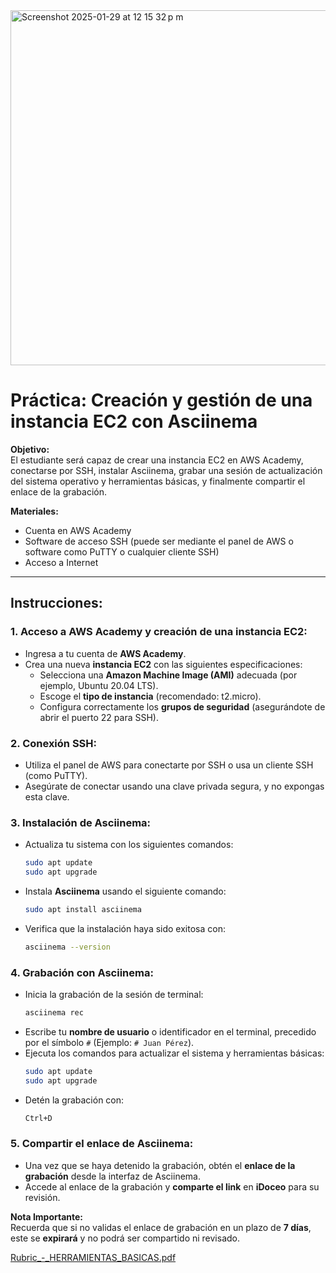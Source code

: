 <img width="568" alt="Screenshot 2025-01-29 at 12 15 32 p m" src="https://github.com/user-attachments/assets/22c50836-a301-4324-b37c-b57e810fdc72" />


# Práctica: Creación y gestión de una instancia EC2 con Asciinema

**Objetivo:**  
El estudiante será capaz de crear una instancia EC2 en AWS Academy, conectarse por SSH, instalar Asciinema, grabar una sesión de actualización del sistema operativo y herramientas básicas, y finalmente compartir el enlace de la grabación.

**Materiales:**
- Cuenta en AWS Academy
- Software de acceso SSH (puede ser mediante el panel de AWS o software como PuTTY o cualquier cliente SSH)
- Acceso a Internet

---

## Instrucciones:

### 1. Acceso a AWS Academy y creación de una instancia EC2:
- Ingresa a tu cuenta de **AWS Academy**.
- Crea una nueva **instancia EC2** con las siguientes especificaciones:
  - Selecciona una **Amazon Machine Image (AMI)** adecuada (por ejemplo, Ubuntu 20.04 LTS).
  - Escoge el **tipo de instancia** (recomendado: t2.micro).
  - Configura correctamente los **grupos de seguridad** (asegurándote de abrir el puerto 22 para SSH).

### 2. Conexión SSH:
- Utiliza el panel de AWS para conectarte por SSH o usa un cliente SSH (como PuTTY).
- Asegúrate de conectar usando una clave privada segura, y no expongas esta clave.

### 3. Instalación de Asciinema:
- Actualiza tu sistema con los siguientes comandos:
  ```bash
  sudo apt update
  sudo apt upgrade
  ```
- Instala **Asciinema** usando el siguiente comando:
  ```bash
  sudo apt install asciinema
  ```
- Verifica que la instalación haya sido exitosa con:
  ```bash
  asciinema --version
  ```

### 4. Grabación con Asciinema:
- Inicia la grabación de la sesión de terminal:
  ```bash
  asciinema rec
  ```
- Escribe tu **nombre de usuario** o identificador en el terminal, precedido por el símbolo `#` (Ejemplo: `# Juan Pérez`).
- Ejecuta los comandos para actualizar el sistema y herramientas básicas:
  ```bash
  sudo apt update
  sudo apt upgrade
  ```
- Detén la grabación con:
  ```bash
  Ctrl+D
  ```

### 5. Compartir el enlace de Asciinema:
- Una vez que se haya detenido la grabación, obtén el **enlace de la grabación** desde la interfaz de Asciinema.
- Accede al enlace de la grabación y **comparte el link** en **iDoceo** para su revisión.

**Nota Importante:**  
Recuerda que si no validas el enlace de grabación en un plazo de **7 días**, este se **expirará** y no podrá ser compartido ni revisado.


[Rubric_-_HERRAMIENTAS_BASICAS.pdf](https://github.com/user-attachments/files/18598078/Rubric_-_HERRAMIENTAS_BASICAS.pdf)



